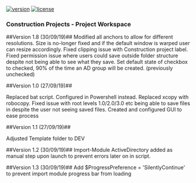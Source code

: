 [![version][version-badge]][CHANGELOG] [![license][license-badge]][LICENSE]

### Construction Projects - Project Workspace

##Version 1.8 (30/09/19)##
Modified all anchors to allow for different resolutions. Size is no-longer fixed and if the default window is warped user can resize accordingly.
Fixed clipping issue with Construction project label.
Fixed permission issue where users could save outside folder structure despite not being able to see what they save.
Set default state of checkbox to checked, 90% of the time an AD group will be created. (previously unchecked)

##Version 1.0 (27/09/19)##

Replaced bat script.
Configured in Powershell instead.
Replaced xcopy with robocopy.
Fixed issue with root levels 1.0/2.0/3.0 etc being able to save files in despite the user not seeing saved files.
Created and configured GUI to ease process

##Version 1.1 (27/09/19)##

Adjusted Template folder to DEV

##Version 1.2 (30/09/19)##
Import-Module ActiveDirectory added as manual step upon launch to prevent errors later on in script.

##Version 1.3 (30/09/19)##
Add $ProgressPreference = 'SilentlyContinue' to prevent import module progress bar from loading


[CHANGELOG]: ./CHANGELOG.md
[LICENSE]: ./LICENSE
[rbenv]: https://github.com/rbenv/rbenv
[ruby-version]: .ruby-version
[source]: source/
[pull-request]: https://help.github.com/articles/creating-a-pull-request/
[fork]: https://help.github.com/articles/fork-a-repo/
[version-badge]: https://img.shields.io/badge/version-1.0.0-blue.svg
[license-badge]: https://img.shields.io/badge/license-MIT-blue.svg
